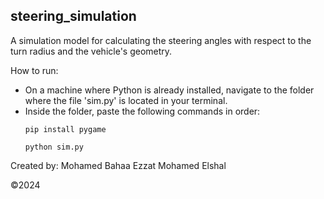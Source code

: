 ## steering_simulation
A simulation model for calculating the steering angles with respect to the turn radius and the vehicle's geometry.

How to run:
+ On a machine where Python is already installed, navigate to the folder where the file 'sim.py' is located in your terminal.
+ Inside the folder, paste the following commands in order: 
  ```
  pip install pygame
  ```
  ```
  python sim.py
  ```  



Created by: Mohamed Bahaa Ezzat Mohamed Elshal

&copy;2024
